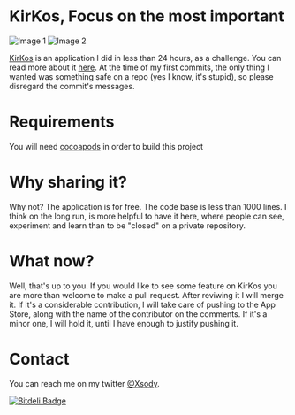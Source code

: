 KirKos, Focus on the most important
======

![Image 1](https://dl.dropboxusercontent.com/u/14102938/image1.png)
![Image 2](https://dl.dropboxusercontent.com/u/14102938/image2.png)

[KirKos](https://itunes.apple.com/us/app/kirkos/id730158035?ls=1&mt=8) is an application I did in less than 24 hours, as a challenge. You can read more about it [here](http://codeplease.wordpress.com/2013/11/02/kirkos-app-development-under-24h). At the time of my first commits, the only thing I wanted was something safe on a repo (yes I know, it's stupid), so please disregard the commit's messages. 


Requirements
============

You will need [cocoapods](http://cocoapods.org/) in order to build this project 


Why sharing it?
============

Why not? The application is for free. The code base is less than 1000 lines. I think on the long run, is more helpful to have it here,  where people can see, experiment and learn than to be "closed" on a private repository.


What now?
============

Well, that's up to you. If you would like to see some feature on KirKos you are more than welcome to make a pull request. After reviwing it I will merge it. If it's a considerable contribution, I will take care of pushing to the App Store, along with the name of the contributor on the comments. If it's a minor one, I will hold it, until I have enough to justify pushing it.


Contact
============

You can reach me on my twitter [@Xsody](https://twitter.com/XSody).

[![Bitdeli Badge](https://d2weczhvl823v0.cloudfront.net/RuiAAPeres/kirkos/trend.png)](https://bitdeli.com/free "Bitdeli Badge")

